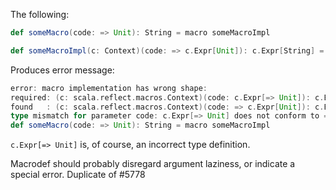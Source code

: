 The following:
```scala
def someMacro(code: => Unit): String = macro someMacroImpl

def someMacroImpl(c: Context)(code: => c.Expr[Unit]): c.Expr[String] = ...
```

Produces error message:
```scala
error: macro implementation has wrong shape:
required: (c: scala.reflect.macros.Context)(code: c.Expr[=> Unit]): c.Expr[String]
found   : (c: scala.reflect.macros.Context)(code: => c.Expr[Unit]): c.Expr[String]
type mismatch for parameter code: c.Expr[=> Unit] does not conform to => c.Expr[Unit]
def someMacro(code: => Unit): String = macro someMacroImpl
```

`c.Expr[=> Unit]` is, of course, an incorrect type definition.

Macrodef should probably disregard argument laziness, or indicate a special error.
Duplicate of #5778
